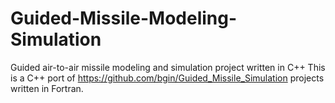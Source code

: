 # Guided-Missile-Modeling-Simulation
Guided air-to-air missile modeling and simulation project written in C++
This is a C++ port of https://github.com/bgin/Guided_Missile_Simulation projects written in Fortran.
